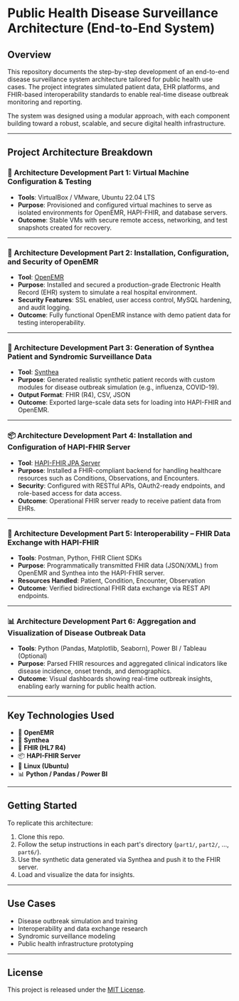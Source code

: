 
# Public Health Disease Surveillance Architecture (End-to-End System)

## Overview

This repository documents the step-by-step development of an end-to-end disease surveillance system architecture tailored for public health use cases. The project integrates simulated patient data, EHR platforms, and FHIR-based interoperability standards to enable real-time disease outbreak monitoring and reporting.

The system was designed using a modular approach, with each component building toward a robust, scalable, and secure digital health infrastructure.

---

## Project Architecture Breakdown

### 🧱 Architecture Development Part 1: Virtual Machine Configuration & Testing

- **Tools**: VirtualBox / VMware, Ubuntu 22.04 LTS
- **Purpose**: Provisioned and configured virtual machines to serve as isolated environments for OpenEMR, HAPI-FHIR, and database servers.
- **Outcome**: Stable VMs with secure remote access, networking, and test snapshots created for recovery.

---

### 🏥 Architecture Development Part 2: Installation, Configuration, and Security of OpenEMR

- **Tool**: [OpenEMR](https://www.open-emr.org/)
- **Purpose**: Installed and secured a production-grade Electronic Health Record (EHR) system to simulate a real hospital environment.
- **Security Features**: SSL enabled, user access control, MySQL hardening, and audit logging.
- **Outcome**: Fully functional OpenEMR instance with demo patient data for testing interoperability.

---

### 🧬 Architecture Development Part 3: Generation of Synthea Patient and Syndromic Surveillance Data

- **Tool**: [Synthea](https://github.com/synthetichealth/synthea)
- **Purpose**: Generated realistic synthetic patient records with custom modules for disease outbreak simulation (e.g., influenza, COVID-19).
- **Output Format**: FHIR (R4), CSV, JSON
- **Outcome**: Exported large-scale data sets for loading into HAPI-FHIR and OpenEMR.

---

### 📦 Architecture Development Part 4: Installation and Configuration of HAPI-FHIR Server

- **Tool**: [HAPI-FHIR JPA Server](https://hapifhir.io/)
- **Purpose**: Installed a FHIR-compliant backend for handling healthcare resources such as Conditions, Observations, and Encounters.
- **Security**: Configured with RESTful APIs, OAuth2-ready endpoints, and role-based access for data access.
- **Outcome**: Operational FHIR server ready to receive patient data from EHRs.

---

### 🔄 Architecture Development Part 5: Interoperability – FHIR Data Exchange with HAPI-FHIR

- **Tools**: Postman, Python, FHIR Client SDKs
- **Purpose**: Programmatically transmitted FHIR data (JSON/XML) from OpenEMR and Synthea into the HAPI-FHIR server.
- **Resources Handled**: Patient, Condition, Encounter, Observation
- **Outcome**: Verified bidirectional FHIR data exchange via REST API endpoints.

---

### 📊 Architecture Development Part 6: Aggregation and Visualization of Disease Outbreak Data

- **Tools**: Python (Pandas, Matplotlib, Seaborn), Power BI / Tableau (Optional)
- **Purpose**: Parsed FHIR resources and aggregated clinical indicators like disease incidence, onset trends, and demographics.
- **Outcome**: Visual dashboards showing real-time outbreak insights, enabling early warning for public health action.

---

## Key Technologies Used

- 🧰 **OpenEMR**
- 🧪 **Synthea**
- 🔁 **FHIR (HL7 R4)**
- 📦 **HAPI-FHIR Server**
- 🐧 **Linux (Ubuntu)**
- 📊 **Python / Pandas / Power BI**

---

## Getting Started

To replicate this architecture:

1. Clone this repo.
2. Follow the setup instructions in each part's directory (`part1/`, `part2/`, ..., `part6/`).
3. Use the synthetic data generated via Synthea and push it to the FHIR server.
4. Load and visualize the data for insights.

---

## Use Cases

- Disease outbreak simulation and training
- Interoperability and data exchange research
- Syndromic surveillance modeling
- Public health infrastructure prototyping

---

## License

This project is released under the [MIT License](LICENSE).
